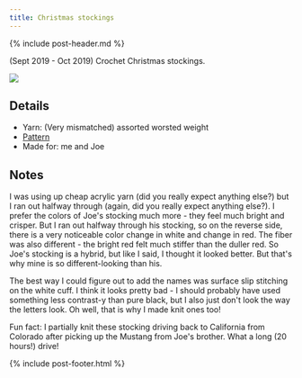 ```yaml
---
title: Christmas stockings
---
```


{% include post-header.md %}

(Sept 2019 - Oct 2019) Crochet Christmas stockings.

<img src="media/stockings.jpg" style="max-width: 100%" />

## Details
- Yarn: (Very mismatched) assorted worsted weight
- [Pattern](https://yarnandchai.com/malia-christmas-stocking/)
- Made for: me and Joe

## Notes 
I was using up cheap acrylic yarn (did you really expect anything else?) but I ran out halfway through (again, did you really expect anything else?). I prefer the colors of Joe's stocking much more - they feel much bright and  crisper. But I ran out halfway through his stocking, so on the reverse side, there is a very noticeable color change in white and change in red. The fiber was also different - the bright red felt much stiffer than the duller red. So Joe's stocking is a hybrid, but like I said, I thought it looked better. But that's why mine is so different-looking than his. 

The best way I could figure out to add the names was surface slip stitching on the white cuff. I think it looks pretty bad - I should probably have used something less contrast-y than pure black, but I also just don't look the way the letters look. Oh well, that is why I made knit ones too! 

Fun fact: I partially knit these stocking driving back to California from Colorado after picking up the Mustang from Joe's brother. What a long (20 hours!) drive!

{% include post-footer.html %}
